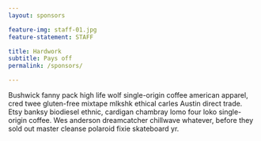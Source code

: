 ```yaml
---
layout: sponsors

feature-img: staff-01.jpg
feature-statement: STAFF

title: Hardwork
subtitle: Pays off
permalink: /sponsors/

---
```

Bushwick fanny pack high life wolf single-origin coffee american apparel, cred twee gluten-free mixtape mlkshk ethical carles Austin direct trade. Etsy banksy biodiesel ethnic, cardigan chambray lomo four loko single-origin coffee. Wes anderson dreamcatcher chillwave whatever, before they sold out master cleanse polaroid fixie skateboard yr.
